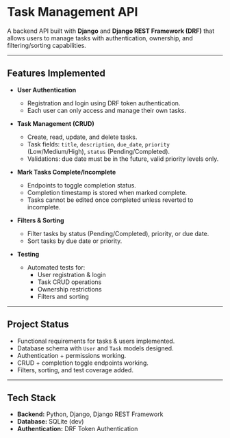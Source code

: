 # Task Management API

A backend API built with **Django** and **Django REST Framework (DRF)** that allows users to manage tasks with authentication, ownership, and filtering/sorting capabilities.

---

## Features Implemented 

- **User Authentication**
  - Registration and login using DRF token authentication.
  - Each user can only access and manage their own tasks.

- **Task Management (CRUD)**
  - Create, read, update, and delete tasks.
  - Task fields: `title`, `description`, `due_date`, `priority` (Low/Medium/High), `status` (Pending/Completed).
  - Validations: due date must be in the future, valid priority levels only.

- **Mark Tasks Complete/Incomplete**
  - Endpoints to toggle completion status.
  - Completion timestamp is stored when marked complete.
  - Tasks cannot be edited once completed unless reverted to incomplete.

- **Filters & Sorting**
  - Filter tasks by status (Pending/Completed), priority, or due date.
  - Sort tasks by due date or priority.

- **Testing**
  - Automated tests for:
    - User registration & login
    - Task CRUD operations
    - Ownership restrictions
    - Filters and sorting

---

## Project Status 

-  Functional requirements for tasks & users implemented.
-  Database schema with `User` and `Task` models designed.
-  Authentication + permissions working.
-  CRUD + completion toggle endpoints working.
-  Filters, sorting, and test coverage added.

---

## Tech Stack

- **Backend:** Python, Django, Django REST Framework
- **Database:** SQLite (dev)
- **Authentication:** DRF Token Authentication







